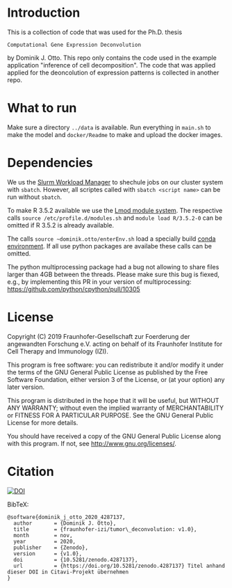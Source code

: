 # Introduction

This is a collection of code that was used for the Ph.D. thesis

    Computational Gene Expression Deconvolution

by Dominik J. Otto. This repo only contains the code used in the example
application "inference of cell decomposition". The code that was applied
applied for the deoncolution of expression patterns is collected in another
repo.

# What to run

Make sure a directory `../data` is available.
Run everything in `main.sh` to make the model and `docker/Readme` to make
and upload the docker images.

# Dependencies

We us the [Slurm Workload Manager](https://slurm.schedmd.com/documentation.html)
to shechule jobs on our cluster system with `sbatch`. However, all scriptes
called with `sbatch <script name>` can be run without `sbatch`.

To make R 3.5.2 available we use the
[Lmod module system](https://lmod.readthedocs.io/en/latest/).
The respective calls `source /etc/profile.d/modules.sh`
and `module load R/3.5.2-0` can be omitted if R 3.5.2
is already available.

The calls `source ~dominik.otto/enterEnv.sh` load a
specially build
[conda environment](https://docs.conda.io/projects/conda/en/latest/).
If all use python packages are availabe these calls can be omitted.

The python multiprocessing package had a bug not allowing to share
files larger than 4GB between the threads. Please make sure
this bug is fiexed, e.g., by implementing this PR in your version
of multiprocessing: https://github.com/python/cpython/pull/10305

# License

Copyright (C) 2019 Fraunhofer-Gesellschaft zur Foerderung der angewandten
Forschung e.V. acting on behalf of its Fraunhofer Institute for Cell Therapy
and Immunology (IZI).

This program is free software: you can redistribute it and/or modify it under
the terms of the GNU General Public License as published by the Free Software
Foundation, either version 3 of the License, or (at your option) any later
version.

This program is distributed in the hope that it will be useful, but WITHOUT ANY
WARRANTY; without even the implied warranty of MERCHANTABILITY or FITNESS FOR A
PARTICULAR PURPOSE. See the GNU General Public License for more details.

You should have received a copy of the GNU General Public License along with
this program. If not, see http://www.gnu.org/licenses/.

# Citation

[![DOI](https://zenodo.org/badge/315346889.svg)](https://zenodo.org/badge/latestdoi/315346889)

BibTeX:
```
@software{dominik_j_otto_2020_4287137,
  author       = {Dominik J. Otto},
  title        = {fraunhofer-izi/tumor\_deconvolution: v1.0},
  month        = nov,
  year         = 2020,
  publisher    = {Zenodo},
  version      = {v1.0},
  doi          = {10.5281/zenodo.4287137},
  url          = {https://doi.org/10.5281/zenodo.4287137} Titel anhand dieser DOI in Citavi-Projekt übernehmen
}
```
